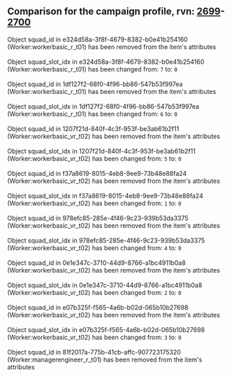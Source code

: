 ## Comparison for the campaign profile, rvn: [2699](https://github.com/PRO100KatYT/FortniteProfileRevisions/tree/main/profiles/campaign/2699%20campaign.json)-[2700](https://github.com/PRO100KatYT/FortniteProfileRevisions/tree/main/profiles/campaign/2700%20campaign.json)

Object squad_id in e324d58a-3f8f-4679-8382-b0e41b254160 (Worker:workerbasic_r_t01) has been removed from the item's attributes
<br><br>
Object squad_slot_idx in e324d58a-3f8f-4679-8382-b0e41b254160 (Worker:workerbasic_r_t01) has been changed from: `7` to: `0`
<br><br>
Object squad_id in 1df127f2-68f0-4f96-bb86-547b53f997ea (Worker:workerbasic_r_t01) has been removed from the item's attributes
<br><br>
Object squad_slot_idx in 1df127f2-68f0-4f96-bb86-547b53f997ea (Worker:workerbasic_r_t01) has been changed from: `6` to: `0`
<br><br>
Object squad_id in 1207f21d-840f-4c3f-953f-be3ab61b2f11 (Worker:workerbasic_vr_t02) has been removed from the item's attributes
<br><br>
Object squad_slot_idx in 1207f21d-840f-4c3f-953f-be3ab61b2f11 (Worker:workerbasic_vr_t02) has been changed from: `5` to: `0`
<br><br>
Object squad_id in f37a8619-8015-4eb8-9ee9-73b48e88fa24 (Worker:workerbasic_vr_t02) has been removed from the item's attributes
<br><br>
Object squad_slot_idx in f37a8619-8015-4eb8-9ee9-73b48e88fa24 (Worker:workerbasic_vr_t02) has been changed from: `1` to: `0`
<br><br>
Object squad_id in 978efc85-285e-4f46-9c23-939b53da3375 (Worker:workerbasic_vr_t02) has been removed from the item's attributes
<br><br>
Object squad_slot_idx in 978efc85-285e-4f46-9c23-939b53da3375 (Worker:workerbasic_vr_t02) has been changed from: `4` to: `0`
<br><br>
Object squad_id in 0e1e347c-3710-44d9-8766-a1bc4911b0a8 (Worker:workerbasic_vr_t02) has been removed from the item's attributes
<br><br>
Object squad_slot_idx in 0e1e347c-3710-44d9-8766-a1bc4911b0a8 (Worker:workerbasic_vr_t02) has been changed from: `2` to: `0`
<br><br>
Object squad_id in e07b325f-f565-4a6b-b02d-065b10b27698 (Worker:workerbasic_vr_t02) has been removed from the item's attributes
<br><br>
Object squad_slot_idx in e07b325f-f565-4a6b-b02d-065b10b27698 (Worker:workerbasic_vr_t02) has been changed from: `3` to: `0`
<br><br>
Object squad_id in 81f2017a-775b-41cb-affc-907723175320 (Worker:managerengineer_r_t01) has been removed from the item's attributes
<br><br>
